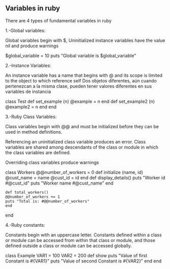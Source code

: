 ## Variables in ruby

There are 4 types of fundamental variables in ruby

1.-Global variables:

Global variables begin with $, 
Uninitialized instance variables have the value nil 
and produce warnings

$global_variable = 10
puts "Global variable is $global_variable"


2.-Instance Variables:

An instance variable has a name that begins with @ and its scope is 
limited to the object to which reference self
Dos objetos diferentes, aún cuando pertenezcan a la misma clase, pueden tener valores diferentes en sus 
variables de instancia

class Test
    def set_example (n)
        @example = n
    end
    def set_example2 (n)
        @example2 = n
    end
end

3.-Ruby Class Variables:

Class variables begin with @@ and must be initialized 
before they can be used in method definitions.

Referencing an uninitialized class variable produces an error. Class variables are shared 
among descendants of the class or module in which the class variables are defined.

Overriding class variables produce warnings

class Workers
    @@number_of_workers = 0
    def initialize (name, id)
        @cust_name = name
        @cust_id = id
    end
    def display_details()
    puts "Worker id #@cust_id"
    puts "Worker name #@cust_name"
    end

    def total_workers()
    @@number_of_workers += 1
    puts "Total is: #@@number_of_workers"
    end
end


4.-Ruby constants:

Constants begin with an uppercase letter. Constants defined within a class or module can be accessed from within that class or module, and those defined outside 
a class or module can be accessed globally.

class Example
    VAR1 = 100
    VAR2 = 200
    def show
       puts "Value of first Constant is #{VAR1}"
       puts "Value of second Constant is #{VAR2}"
    end
 end
